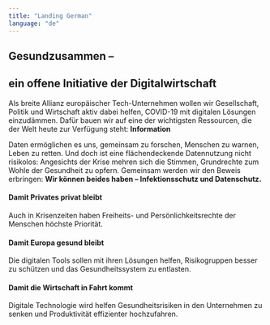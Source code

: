 ```yaml
---
title: "Landing German"
language: "de"
---
```


## Gesundzusammen –

## ein offene Initiative der Digitalwirtschaft

Als breite Allianz europäischer Tech-Unternehmen wollen wir Gesellschaft, Politik und Wirtschaft aktiv dabei helfen, COVID-19 mit digitalen Lösungen einzudämmen. Dafür bauen wir auf eine der wichtigsten Ressourcen, die der Welt heute zur Verfügung steht: **Information**

Daten ermöglichen es uns, gemeinsam zu forschen, Menschen zu warnen, Leben zu retten. Und doch ist eine flächendeckende Datennutzung nicht risikolos: Angesichts der Krise mehren sich die Stimmen, Grundrechte zum Wohle der Gesundheit zu opfern. Gemeinsam werden wir den Beweis erbringen: **Wir können beides haben – Infektionsschutz und Datenschutz.**

#### Damit Privates privat bleibt

Auch in Krisenzeiten haben Freiheits- und Persönlichkeitsrechte der Menschen höchste Priorität.

#### Damit Europa gesund bleibt

Die digitalen Tools sollen mit ihren Lösungen helfen, Risikogruppen besser zu schützen und das Gesundheitssystem zu entlasten.

#### Damit die Wirtschaft in Fahrt kommt

Digitale Technologie wird helfen Gesundheitsrisiken in den Unternehmen zu senken und Produktivität effizienter hochzufahren.
